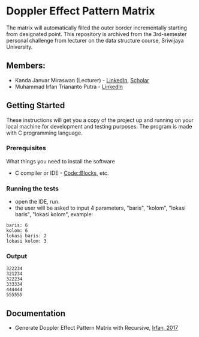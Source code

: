 # Doppler Effect Pattern Matrix

The matrix will automatically filled the outer border incrementally starting from designated point. This repository is archived from the 3rd-semester personal challenge from lecturer on the data structure course, Sriwijaya University.

## Members:

* Kanda Januar Miraswan (Lecturer) - [LinkedIn](https://www.linkedin.com/in/kandajm/), [Scholar](https://scholar.google.com/citations?user=4Bwuql8AAAAJ&hl=en)
* Muhammad Irfan Triananto Putra - [LinkedIn](https://www.linkedin.com/in/trianantoputra/)

## Getting Started

These instructions will get you a copy of the project up and running on your local machine for development and testing purposes. The program is made with C programming language.

### Prerequisites

What things you need to install the software

* C compiler or IDE - [Code::Blocks](http://www.codeblocks.org/), etc.

### Running the tests

* open the IDE, run.
* the user will be asked to input 4 parameters, "baris", "kolom", "lokasi baris", "lokasi kolom", example:
```
baris: 6
kolom: 6
lokasi baris: 2
lokasi kolom: 3
```

### Output

```
322234
321234
322234
333334
444444
555555
```

## Documentation
* Generate Doppler Effect Pattern Matrix with Recursive, [Irfan, 2017](https://github.com/trianantoputra/doppler-effect-pattern/blob/master/Generate%20Doppler%20Effect%20Pattern%20Matrix%20with%20Recursive.pdf)